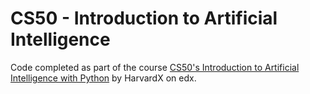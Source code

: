 # CS50 - Introduction to Artificial Intelligence

Code completed as part of the course <a href='https://cs50.harvard.edu/ai/2020/'>CS50's Introduction to Artificial Intelligence with Python</a> by HarvardX on edx.
